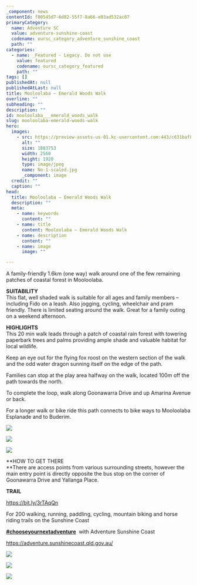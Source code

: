 ```yaml
---
_component: news
contentId: f80545d7-6d82-55f7-8a66-e03ad532ac07
primaryCategory:
  name: Adventure SC
  value: adventure-sunshine-coast
  codename: oursc_category_adventure_sunshine_coast
  path: ""
categories:
  - name: _Featured - Legacy. Do not use
    value: featured
    codename: oursc_category_featured
    path: ""
tags: []
publishedAt: null
publishedAtLast: null
title: Mooloolaba – Emerald Woods Walk
overline: ""
subheading: ""
description: ""
id: mooloolaba___emerald_woods_walk
slug: mooloolaba-emerald-woods-walk
hero:
  images:
    - src: https://preview-assets-us-01.kc-usercontent.com:443/c631baf8-1b46-001f-580c-d0001b68b4a8/f630de1b-80ff-44d0-9bd1-9c2b01eef278/No-1-scaled.jpg
      alt: ""
      size: 1883753
      width: 2560
      height: 1920
      type: image/jpeg
      name: No-1-scaled.jpg
      _component: image
  credit: ""
  caption: ""
head:
  title: Mooloolaba – Emerald Woods Walk
  description: ""
  meta:
    - name: keywords
      content: ""
    - name: title
      content: Mooloolaba – Emerald Woods Walk
    - name: description
      content: ""
    - name: image
      image: ""

---
```

A family-friendly 1.6km (one way) walk around one of the few remaining patches of coastal forest in Mooloolaba.

**SUITABILITY**\
This flat, well shaded walk is suitable for all ages and family members – including Fido on a leash. Also jogging, cycling, wheelchair and pram friendly. There is limited seating around the walk. Great for a family outing on a weekend afternoon.

**HIGHLIGHTS**\
This 20 min walk leads through a patch of coastal rain forest with towering paperbark trees and palms providing ample shade and valuable habitat for local wildlife.

Keep an eye out for the flying fox roost on the western section of the walk and the odd water dragon sunning itself on the edge of the path.

Families can stop at the play area halfway on the walk, located 100m off the path towards the north.

To complete the loop, walk along Goonawarra Drive and up Amarina Avenue or back.

For a longer walk or bike ride this path connects to bike ways to Mooloolaba Esplanade and to Buderim.

![](https://preview-assets-us-01.kc-usercontent.com:443/c631baf8-1b46-001f-580c-d0001b68b4a8/86567e28-c8fa-4752-ae9d-00f6130c53d6/9-768x1024.jpg)

![](https://preview-assets-us-01.kc-usercontent.com:443/c631baf8-1b46-001f-580c-d0001b68b4a8/49e28ec4-e297-4400-81a0-5ff8ade0c04a/58144_image-20200527-020621-b27892d9_edited-922x1024.jpg)

![](https://preview-assets-us-01.kc-usercontent.com:443/c631baf8-1b46-001f-580c-d0001b68b4a8/28321425-d9c4-4bef-9783-52bee9bd4cb1/12-1024x768.jpg)

\*\*HOW TO GET THERE\
\*\*There are access points from various surrounding streets, however the main entry point is directly opposite the bus stop on the corner of Goonawarra Drive and Yallanga Place.

**TRAIL**

<https://bit.ly/3rTAqQn>


For 200 walking, running, paddling, cycling, mountain biking and horse riding trails on the Sunshine Coast 

[**#chooseyournextadventure**](https://www.facebook.com/hashtag/chooseyournextadventure?__eep__=6&__tn__=*NK*F)
 with Adventure Sunshine Coast 

<https://adventure.sunshinecoast.qld.gov.au/>


![](https://preview-assets-us-01.kc-usercontent.com:443/c631baf8-1b46-001f-580c-d0001b68b4a8/4ce9a183-6682-4bb2-a492-7c25ab9a6f64/Use-this-2-1024x768.jpg)

![](https://preview-assets-us-01.kc-usercontent.com:443/c631baf8-1b46-001f-580c-d0001b68b4a8/7e085d95-7088-4788-888e-e8093b9dfcf2/Use-this-5-768x1024.jpg)

![](https://preview-assets-us-01.kc-usercontent.com:443/c631baf8-1b46-001f-580c-d0001b68b4a8/a72c8a57-7816-459f-b924-8484bbb7b78a/Use-this-6-768x1024.jpg)
